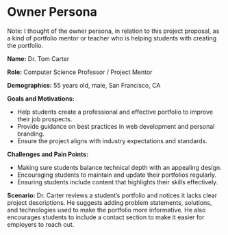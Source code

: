 # Owner Persona

Note: I thought of the owner persona, in relation to this project proposal, as a kind of portfolio mentor or teacher who is helping students with creating the portfolio.

**Name:** Dr. Tom Carter

**Role:** Computer Science Professor / Project Mentor

**Demographics:** 55 years old, male, San Francisco, CA

**Goals and Motivations:**
- Help students create a professional and effective portfolio to improve their job prospects.
- Provide guidance on best practices in web development and personal branding.
- Ensure the project aligns with industry expectations and standards.

**Challenges and Pain Points:**
- Making sure students balance technical depth with an appealing design.
- Encouraging students to maintain and update their portfolios regularly.
- Ensuring students include content that highlights their skills effectively.

**Scenario:**
Dr. Carter reviews a student’s portfolio and notices it lacks clear project descriptions. He suggests adding problem statements, solutions, and technologies used to make the portfolio more informative. He also encourages students to include a contact section to make it easier for employers to reach out.
